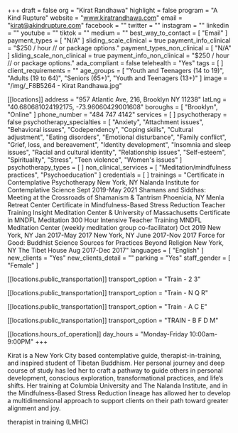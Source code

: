 +++
draft = false
org = "Kirat Randhawa"
highlight = false
program = "A Kind Rupture"
website = "www.kiratrandhawa.com"
email = "kirat@akindrupture.com"
facebook = ""
twitter = ""
instagram = ""
linkedin = ""
youtube = ""
tiktok = ""
medium = ""
best_way_to_contact = [ "Email" ]
payment_types = [ "N/A" ]
sliding_scale_clinical = true
payment_info_clinical = "$250 / hour // or package options."
payment_types_non_clinical = [ "N/A" ]
sliding_scale_non_clinical = true
payment_info_non_clinical = "$250 / hour // or package options."
ada_compliant = false
telehealth = "Yes"
tags = [ ]
client_requirements = ""
age_groups = [
  "Youth and Teenagers (14 to 19)",
  "Adults (19 to 64)",
  "Seniors (65+)",
  "Youth and Teenagers (13+)"
]
image = "/img/_F8B5264 - Kirat Randhawa.jpg"

[[locations]]
address = "957 Atlantic Ave, 216, Brooklyn NY 11238"
latLng = "40.680681024192175, -73.96060429001608"
boroughs = [ "Brooklyn", "Online" ]
phone_number = "484 747 4142"
services = [ ]
psychotherapy = false
psychotherapy_specialties = [
  "Anxiety",
  "Attachment issues",
  "Behavioral issues",
  "Codependency",
  "Coping skills",
  "Cultural adjustment",
  "Eating disorders",
  "Emotional disturbance",
  "Family conflict",
  "Grief, loss, and bereavement",
  "Identity development",
  "Insomnia and sleep issues",
  "Racial and cultural identity",
  "Relationship issues",
  "Self-esteem",
  "Spirituality",
  "Stress",
  "Teen violence",
  "Women's issues"
]
psychotherapy_types = [ ]
non_clinical_services = [ "Meditation/mindfulness practices", "Psychoeducation" ]
credentials = [ ]
trainings = "Certificate in Contemplative Psychotherapy New York, NY Nalanda Institute for Contemplative Science Sept 2019-May 2021 Shamans and Siddhas: Meeting at the Crossroads of Shamanism & Tantrism Phoenicia, NY   Menla Retreat Center Certificate in Mindfulness-Based Stress Reduction Teacher Training Insight Meditation Center & University of Massachusetts Certificate in MNDFL Meditation 300 Hour Intensive Teacher Training MNDFL Meditation Center (weekly meditation group co-facilitator) Oct 2019 New York, NY Jan 2017-May 2017 New York, NY June 2017-Nov 2017 Force for Good: Buddhist Science Sources for Practices Beyond Religion New York, NY The Tibet House Aug 2017-Dec 2017"
languages = [ "English" ]
new_clients = "Yes"
new_clients_detail = ""
parking = "Yes"
staff_gender = [ "Female" ]

  [[locations.public_transportation]]
  transport_option = "Train - 2 3"

  [[locations.public_transportation]]
  transport_option = "Train - N Q R"

  [[locations.public_transportation]]
  transport_option = "Train - A C E"

  [[locations.public_transportation]]
  transport_option = "TRAIN - B F D M"

  [[locations.hours_of_operation]]
  day_hours = "Monday-Friday 10:00am-9:00PM"
+++

Kirat is a New York City based contemplative guide, therapist-in-training, and inspired student of Tibetan Buddhism. Her personal journey and deep course of study has led her to craft a pathway to guide others in personal development, conscious exploration, transformational practices, and life’s shifts. Her training at Columbia University and The Nalanda Institute, and in the Mindfulness-Based Stress Reduction lineage has allowed her to develop a multidimensional approach to support clients on their path toward greater alignment and joy.

therapist in training (LMHC)

